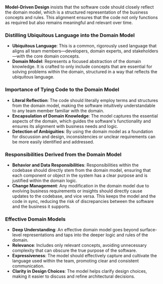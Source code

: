 **Model-Driven Design** insists that the software code should closely reflect the domain model, which is a structured representation of the business concepts and rules. This alignment ensures that the code not only functions as required but also remains meaningful and relevant over time.
### Distilling Ubiquitous Language into the Domain Model
- **Ubiquitous Language**: This is a common, rigorously used language that aligns all team members—developers, domain experts, and stakeholders—with the core domain concepts.
- **Domain Model**: Represents a focused abstraction of the domain knowledge. It is crafted to only include concepts that are essential for solving problems within the domain, structured in a way that reflects the ubiquitous language.
### Importance of Tying Code to the Domain Model
- **Literal Reflection**: The code should literally employ terms and structures from the domain model, making the software intuitively understandable to any team member familiar with the domain.
- **Encapsulation of Domain Knowledge**: The model captures the essential aspects of the domain, which guides the software's functionality and ensures its alignment with business needs and logic.
- **Detection of Ambiguities**: By using the domain model as a foundation for discussion and design, inconsistencies or unclear requirements can be more easily identified and addressed.
### Responsibilities Derived from the Domain Model
- **Behavior and Data Responsibilities**: Responsibilities within the codebase should directly stem from the domain model, ensuring that each component or object in the system has a clear purpose and is justified within the domain logic.
- **Change Management**: Any modification in the domain model due to evolving business requirements or insights should directly cause updates to the codebase, and vice versa. This keeps the model and the code in sync, reducing the risk of discrepancies between the software and the business it supports.
### Effective Domain Models
- **Deep Understanding**: An effective domain model goes beyond surface-level representations and taps into the deeper logic and rules of the domain.
- **Relevance**: Includes only relevant concepts, avoiding unnecessary complexity that can obscure the true purpose of the software.
- **Expressiveness**: The model should effectively capture and cultivate the language used within the team, promoting clear and consistent communication.
- **Clarity in Design Choices**: The model helps clarify design choices, making it easier to discuss and refine architectural decisions.


